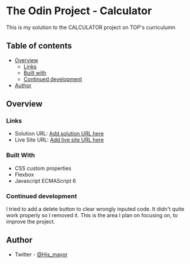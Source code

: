 # The Odin Project - Calculator

This is my solution to the CALCULATOR project on TOP's curriculumn

## Table of contents

- [Overview](#overview)
  - [Links](#links)
  - [Built with](#built-with)
  - [Continued development](#continued-development)
- [Author](#author)

## Overview

### Links

- Solution URL: [Add solution URL here](https://your-solution-url.com)
- Live Site URL: [Add live site URL here](https://your-live-site-url.com)

### Built With

- CSS custom properties
- Flexbox
- Javascript ECMAScript 6


### Continued development

I tried to add a delete button to clear wrongly inputed code. It didn't quite work properly so I removed it. This is the area I plan on focusing on, to improve the project.

## Author

- Twitter - [@His_mayor](https://www.twitter.com/@His_mayor)